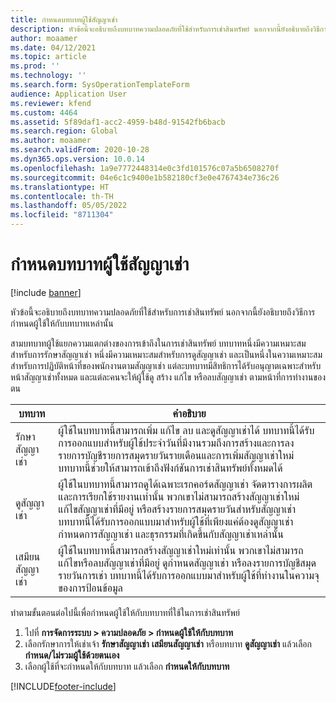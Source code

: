 ```yaml
---
title: กำหนดบทบาทผู้ใช้สัญญาเช่า
description: หัวข้อนี้จะอธิบายถึงบทบาทความปลอดภัยที่ใช้สำหรับการเช่าสินทรัพย์ นอกจากนี้ยังอธิบายถึงวิธีการกำหนดผู้ใช้ให้กับบทบาทเหล่านั้น
author: moaamer
ms.date: 04/12/2021
ms.topic: article
ms.prod: ''
ms.technology: ''
ms.search.form: SysOperationTemplateForm
audience: Application User
ms.reviewer: kfend
ms.custom: 4464
ms.assetid: 5f89daf1-acc2-4959-b48d-91542fb6bacb
ms.search.region: Global
ms.author: moaamer
ms.search.validFrom: 2020-10-28
ms.dyn365.ops.version: 10.0.14
ms.openlocfilehash: 1a9e7772448314e0c3fd101576c07a5b6508270f
ms.sourcegitcommit: 04e6c1c9400e1b582180cf3e0e4767434e736c26
ms.translationtype: HT
ms.contentlocale: th-TH
ms.lasthandoff: 05/05/2022
ms.locfileid: "8711304"
---
```

# <a name="assign-lease-user-roles"></a>กำหนดบทบาทผู้ใช้สัญญาเช่า

[!include [banner](../includes/banner.md)]

หัวข้อนี้จะอธิบายถึงบทบาทความปลอดภัยที่ใช้สำหรับการเช่าสินทรัพย์ นอกจากนี้ยังอธิบายถึงวิธีการกำหนดผู้ใช้ให้กับบทบาทเหล่านั้น

สามบทบาทผู้ใช้แยกความแตกต่างของการเข้าถึงในการเช่าสินทรัพย์ บทบาทหนึ่งมีความเหมาะสมสำหรับการรักษาสัญญาเช่า หนึ่งมีความเหมาะสมสำหรับการดูสัญญาเช่า และเป็นหนึ่งในความเหมาะสมสำหรับการปฏิบัติหน้าที่ของพนักงานตามสัญญาเช่า แต่ละบทบาทมีสิทธิการได้รับอนุญาตเฉพาะสำหรับหน้าสัญญาเช่าทั้งหมด และแต่ละคนจะให้ผู้ใช้ดู สร้าง แก้ไข หรือลบสัญญาเช่า ตามหน้าที่การทำงานของตน

| บทบาท           | คำอธิบาย |
|----------------|-------------|
| รักษาสัญญาเช่า | ผู้ใช้ในบทบาทนี้สามารถเพิ่ม แก้ไข ลบ และดูสัญญาเช่าได้ บทบาทนี้ได้รับการออกแบบสำหรับผู้ใช้ประจำวันที่มีงานรวมถึงการสร้างและการลงรายการบัญชีรายการสมุดรายวันรายเดือนและการเพิ่มสัญญาเช่าใหม่ บทบาทนี้ช่วยให้สามารถเข้าถึงฟังก์ชันการเช่าสินทรัพย์ทั้งหมดได้ |
| ดูสัญญาเช่า     | ผู้ใช้ในบทบาทนี้สามารถดูได้เฉพาะเรกคอร์ดสัญญาเช่า จัดตารางการผลิต และการเรียกใช้รายงานเท่านั้น พวกเขาไม่สามารถสร้างสัญญาเช่าใหม่ แก้ไขสัญญาเช่าที่มีอยู่ หรือสร้างรายการสมุดรายวันสำหรับสัญญาเช่า บทบาทนี้ได้รับการออกแบบมาสำหรับผู้ใช้ที่เพียงแค่ต้องดูสัญญาเช่า กำหนดการสัญญาเช่า และธุรกรรมที่เกิดขึ้นกับสัญญาเช่าเหล่านั้น |
| เสมียนสัญญาเช่า    | ผู้ใช้ในบทบาทนี้สามารถสร้างสัญญาเช่าใหม่เท่านั้น พวกเขาไม่สามารถแก้ไขหรือลบสัญญาเช่าที่มีอยู่ ดูกำหนดสัญญาเช่า หรือลงรายการบัญชีสมุดรายวันการเช่า บทบาทนี้ได้รับการออกแบบมาสำหรับผู้ใช้ที่ทำงานในความจุของการป้อนข้อมูล |

ทำตามขั้นตอนต่อไปนี้เพื่อกำหนดผู้ใช้ให้กับบทบาทที่ใช้ในการเช่าสินทรัพย์

1. ไปที่ **การจัดการระบบ \> ความปลอดภัย \> กำหนดผู้ใช้ให้กับบทบาท**
2. เลือกรักษาการให้เช่าเจ้า **รักษาสัญญาเช่า** **เสมียนสัญญาเช่า** หรือบทบาท **ดูสัญญาเช่า** แล้วเลือก **กำหนด/ไม่รวมผู้ใช้ด้วยตนเอง**
3. เลือกผู้ใช้ที่จะกำหนดให้กับบทบาท แล้วเลือก **กำหนดให้กับบทบาท**


[!INCLUDE[footer-include](../../includes/footer-banner.md)]
